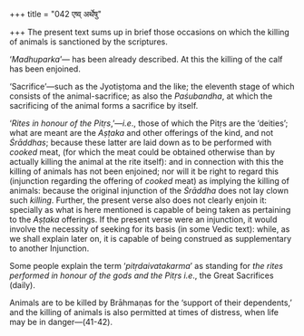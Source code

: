 +++
title = "042 एष्व् अर्थेषु"

+++
The present text sums up in brief those occasions on which the killing
of animals is sanctioned by the scriptures.

‘*Madhuparka*’— has been already described. At this the killing of the
calf has been enjoined.

‘Sacrifice’—such as the Jyotiṣṭoma and the like; the eleventh stage of
which consists of the animal-sacrifice; as also the *Paśubandha*, at
which the sacrificing of the animal forms a sacrifice by itself.

‘*Rites in honour of the Pitṛs*,’—*i.e*., those of which the Pitṛs are
the ‘deities’; what are meant are the *Aṣṭaka* and other offerings of
the kind, and not *Śrāddhas*; because these latter are laid down as to
be performed with *cooked* meat, (for which the meat could be obtained
otherwise than by actually killing the animal at the rite itself): and
in connection with this the killing of animals has not been enjoined;
nor will it be right to regard this (injunction regarding the offering
of *cooked* meat) as implying the killing of animals: because the
original injunction of the *Śrāddha* does not lay clown such *killing*.
Further, the present verse also does not clearly enjoin it: specially as
what is here mentioned is capable of being taken as pertaining to the
*Aṣṭaka* offerings. If the present verse were an injunction, it would
involve the necessity of seeking for its basis (in some Vedic text):
while, as we shall explain later on, it is capable of being construed as
supplementary to another Injunction.

Some people explain the term ‘*pitṛdaivatakarma*’ as standing for *the
rites performed in honour of the gods and the Pitṛs i.e*., the Great
Sacrifices (daily).

Animals are to be killed by Brāhmaṇas for the ‘support of their
dependents,’ and the killing of animals is also permitted at times of
distress, when life may be in danger—(41-42).


